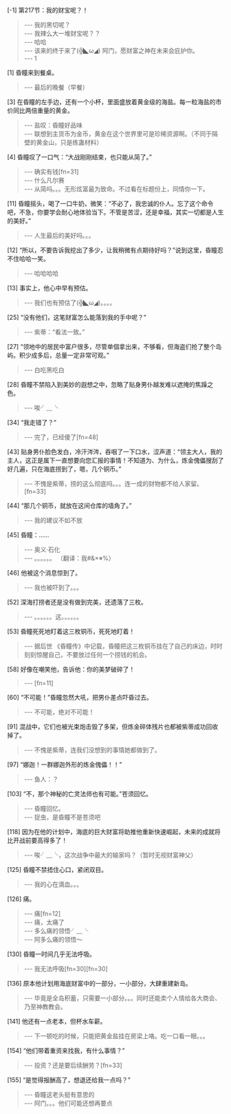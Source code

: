 
[-1] 第217节：我的财宝呢？！
>--- 我的黑切呢？<br>
>--- 我辣么大一堆财宝呢？？<br>
>--- 哈哈<br>
>--- 该来的终于来了(╬◣ω◢)
阿门，愿财富之神在未来会庇护你。<br>
>--- 1<br>

[1] 昏瞳来到餐桌。
>--- 最后的晚餐（早餐）<br>

[3] 在昏瞳的左手边，还有一个小杯，里面盛放着黄金级的海盐。每一粒海盐的市价同比两倍重量的黄金。
>--- 盐叹：昏瞳好品味<br>
>--- 联想到主货币为金币，黄金在这个世界里可是珍稀资源啊。（不同于隔壁的黄金山，只是练蛊材料）<br>

[4] 昏瞳叹了一口气：“大战刚刚结束，也只能从简了。”
>--- 确实有钱[fn=31]<br>
>--- 什么凡尔赛<br>
>--- 从简吗。。。无形炫富最为致命。不过看在标题份上，同情你一下。<br>

[11] 昏瞳摇头，喝了一口牛奶，微笑：“不必了，我忠诚的仆人。忘了这个命令吧，不急，你要学会耐心地体验当下。不管是苦涩，还是幸福，其实一切都是人生的美好。”
>--- 人生最后的美好吗。。。<br>

[12] “所以，不要告诉我挖出了多少，让我稍微有点期待好吗？”说到这里，昏瞳忍不住哈哈一笑。
>--- 哈哈哈哈<br>

[13] 事实上，他心中早有预估。
>--- 我们也有预估了(╬◣ω◢)。。。。<br>

[25] “没有他们，这笔财富怎么能落到我的手中呢？”
>--- 紫蒂：“看法一致。”<br>

[27] “领地中的居民中富户很多，尽管单個拿出来，不够看，但海盗们抢了整个岛屿。积少成多后，总量一定非常可观。”
>--- 白吃黑吃白<br>

[28] 昏瞳不禁陷入到美妙的遐想之中，忽略了贴身男仆越发难以遮掩的焦躁之色。
>--- 唉╯﹏╰<br>

[34] “我走错了？”
>--- 完了，已经傻了[fn=48]<br>

[43] 贴身男仆脸色发白，冷汗涔涔，吞咽了一下口水，涩声道：“领主大人，我的主人，这正是属下一直想要向您汇报的事情！不知道为、为什么，炼金傀儡搜刮了好几遍，只在海底捞到了，嗯，几个铜币。”
>--- 不愧是紫蒂，捞的这么彻底吗。。。连一成的财物都不给人家留。[fn=33]<br>

[44] “那几个铜币，就放在这间仓库的墙角了。”
>--- 我的建议不如不放<br>

[45] 昏瞳：……
>--- 奥义·石化<br>
>--- 。。。。。。
（翻译：我#&×※%）<br>

[46] 他被这个消息惊到了。
>--- 我也被吓到了。。。<br>

[52] 深海打捞者还是没有做到完美，还遗落了三枚。
>--- 。。。。。。这。。。。。。<br>

[53] 昏瞳死死地盯着这三枚铜币，死死地盯着！
>--- 据后世 《昏瞳传》中记载，昏瞳把这三枚铜币挂在了自己的床边，时时刻刻惊醒自己，不要放过任何一个捞钱的机会。<br>

[58] 好像在嘲笑他，告诉他：你的美梦破碎了！
>--- [fn=11]<br>

[60] “不可能！”昏瞳忽然大吼，把男仆差点吓昏过去。
>--- 不可能，绝对不可能！<br>

[91] 混战中，它们也被光束炮击毁了多架，但炼金碎体残片也都被紫蒂成功回收掉了。
>--- 不愧是紫蒂，连我们没想到的事情她都做到了。<br>

[97] “娜迦！一群娜迦外形的炼金傀儡！！”
>--- 鱼人：？<br>

[103] “不，那个神秘的亡灵法师也有可能。”苍须回忆。
>--- 昏瞳回忆。<br>
>--- 捉虫，是昏瞳不是苍须吧<br>

[118] 因为在他的计划中，海底的巨大财富将助推他重新快速崛起，未来的成就将比开战前要高得多了！
>--- 唉╯﹏╰，这次战争中最大的输家吗？（暂时无视财富神父）<br>

[125] 昏瞳不禁捂住心口，紧闭双目。
>--- 我的心在滴血。。。<br>

[126] 痛。
>--- 痛[fn=12]<br>
>--- 痛，太痛了<br>
>--- 多么痛的领悟╯﹏╰<br>
>--- 阿多么痛的领悟～<br>

[130] 昏瞳一时间几乎无法呼吸。
>--- 我无法呼吸[fn=30][fn=30]<br>

[136] 原本他计划用海底财富中的一部分，一小部分，大肆重建新岛。
>--- 毕竟是全岛积蓄，只需要一小部分。。。同时还能卖个人情给各大商会、乃至神教教会。<br>

[141] 他还有一点老本，但杯水车薪。
>--- 下一顿吃的时候，只能把黄金盐挂在房梁上咯。吃一口看一眼。。。<br>

[154] “他们带着重资来找我，有什么事情？”
>--- 投资？还是要后续酬劳？[fn=33]<br>

[155] “是觉得报酬高了，想退还给我一点吗？”
>--- 昏瞳这老头挺有意思的<br>
>--- 阿门。。。他们可能还想再要点<br>
